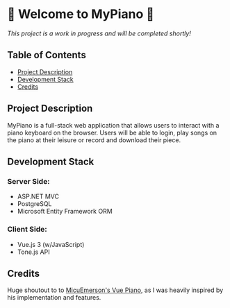 # 🎹 Welcome to MyPiano 🎹 

*This project is a work in progress and will be completed shortly!*

## Table of Contents

- [Project Description](#project-description)
- [Development Stack](#development-stack)
- [Credits](#credits)

## Project Description

MyPiano is a full-stack web application that allows users to interact with a piano keyboard on the browser. Users will be able to login, play songs on the piano at their leisure or record and download their piece.


## Development Stack

### Server Side:
- ASP.NET MVC
- PostgreSQL
- Microsoft Entity Framework ORM

### Client Side:
- Vue.js 3 (w/JavaScript)
- Tone.js API


## Credits
Huge shoutout to to [MicuEmerson's Vue Piano](https://github.com/MicuEmerson/vue-piano), as I was heavily inspired by his implementation and features.

